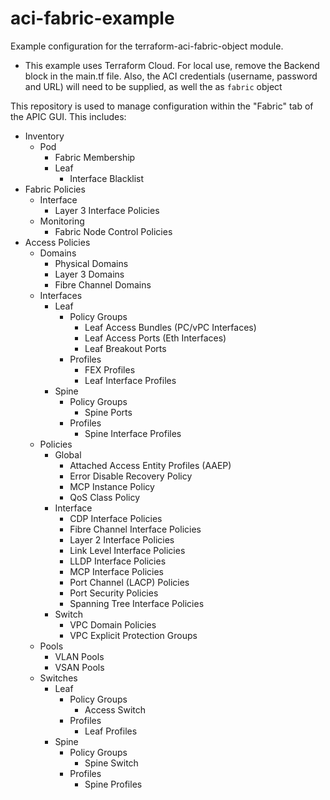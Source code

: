 # aci-fabric-example
Example configuration for the terraform-aci-fabric-object module.

* This example uses Terraform Cloud.  For local use, remove the Backend block in the main.tf file.  Also, the ACI credentials (username, password and URL) will need to be supplied, as well the as `fabric` object

This repository is used to manage configuration within the "Fabric" tab of the APIC GUI.  This includes:
- Inventory
  - Pod
    - Fabric Membership
    - Leaf
      - Interface Blacklist
- Fabric Policies
  - Interface
    - Layer 3 Interface Policies
  - Monitoring
    - Fabric Node Control Policies
- Access Policies
  - Domains
    - Physical Domains
    - Layer 3 Domains
    - Fibre Channel Domains
  - Interfaces
    - Leaf
      - Policy Groups
        - Leaf Access Bundles (PC/vPC Interfaces)
        - Leaf Access Ports (Eth Interfaces)
        - Leaf Breakout Ports
      - Profiles
        - FEX Profiles
        - Leaf Interface Profiles
    - Spine
      - Policy Groups
        - Spine Ports
      - Profiles
        - Spine Interface Profiles
  - Policies
    - Global
      - Attached Access Entity Profiles (AAEP)
      - Error Disable Recovery Policy
      - MCP Instance Policy
      - QoS Class Policy
    - Interface
      - CDP Interface Policies
      - Fibre Channel Interface Policies
      - Layer 2 Interface Policies
      - Link Level Interface Policies
      - LLDP Interface Policies
      - MCP Interface Policies
      - Port Channel (LACP) Policies
      - Port Security Policies
      - Spanning Tree Interface Policies
    - Switch
      - VPC Domain Policies
      - VPC Explicit Protection Groups
  - Pools
    - VLAN Pools
    - VSAN Pools
  - Switches
    - Leaf
      - Policy Groups
        - Access Switch
      - Profiles
        - Leaf Profiles
    - Spine
      - Policy Groups
        - Spine Switch
      - Profiles
        - Spine Profiles
